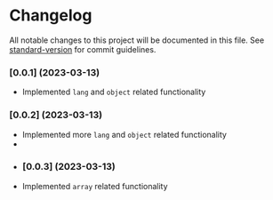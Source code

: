 # Changelog

All notable changes to this project will be documented in this file. See [standard-version](https://github.com/conventional-changelog/standard-version) for commit guidelines.

### [0.0.1] (2023-03-13)
- Implemented `lang` and `object` related functionality

### [0.0.2] (2023-03-13)
- Implemented more `lang` and `object` related functionality
- 
- ### [0.0.3] (2023-03-13)
- Implemented `array` related functionality
